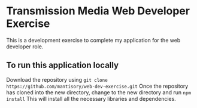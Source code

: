 # Transmission Media Web Developer Exercise
This is a development exercise to complete my application for the web developer role.
## To run this application locally
Download the repository using 
`git clone https://github.com/mantisory/web-dev-exercise.git`
Once the repository has cloned into the new directory, change to the new directory and run
`npm install`
This will install all the necessary libraries and dependencies.
